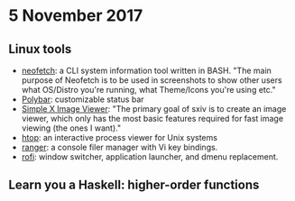 # 5 November 2017

## Linux tools

- [neofetch](https://github.com/dylanaraps/neofetch): a CLI system information
  tool written in BASH. "The main purpose of Neofetch is to be used in 
  screenshots to show other users what OS/Distro you're running, what 
  Theme/Icons you're using etc."
- [Polybar](https://github.com/jaagr/polybar): customizable status bar
- [Simple X Image Viewer](https://github.com/muennich/sxiv): "The primary goal 
  of sxiv is to create an image viewer, which only has the most basic features 
  required for fast image viewing (the ones I want)."
- [htop](http://hisham.hm/htop/): an interactive process viewer for Unix systems
- [ranger](http://ranger.nongnu.org/): a console filer manager with Vi key bindings.
- [rofi](https://github.com/DaveDavenport/rofi/): window switcher, application
  launcher, and dmenu replacement.


## Learn you a Haskell: higher-order functions


